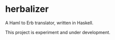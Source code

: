 # herbalizer

A Haml to Erb translator, written in Haskell.

This project is experiment and under development.




